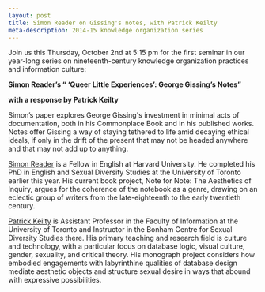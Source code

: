 ```yaml
---
layout: post
title: Simon Reader on Gissing's notes, with Patrick Keilty
meta-description: 2014-15 knowledge organization series
---
```


<span class="sc">Join us</span> this Thursday, October 2nd at 5:15 pm for the first seminar in our year-long series on nineteenth-century knowledge organization practices and information culture:  

<b>Simon Reader’s “ ‘Queer Little Experiences’: George Gissing’s Notes”</b>

<b>with a response by Patrick Keilty</b>

Simon’s paper explores George Gissing's investment in minimal acts of documentation, both in his Commonplace Book and in his published works. Notes offer Gissing a way of staying tethered to life amid decaying ethical ideals, if only in the drift of the present that may not be headed anywhere and that may not add up to anything.
 
<a href= "https://harvard.academia.edu/SimonReader">Simon Reader</a> is a Fellow in English at Harvard University. He completed his PhD in English and Sexual Diversity Studies at the University of Toronto earlier this year. His current book project, Note for Note: The Aesthetics of Inquiry, argues for the coherence of the notebook as a genre, drawing on an eclectic group of writers from the late-eighteenth to the early twentieth century. 
 
<a href= "http://www.patrickkeilty.com/">Patrick Keilty</a> is Assistant Professor in the Faculty of Information at the University of Toronto and Instructor in the Bonham Centre for Sexual Diversity Studies there. His primary teaching and research field is culture and technology, with a particular focus on database logic, visual culture, gender, sexuality, and critical theory. His monograph project considers how embodied engagements with labyrinthine qualities of database design mediate aesthetic objects and structure sexual desire in ways that abound with expressive possibilities.